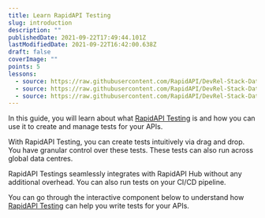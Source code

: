 ```yaml
---
title: Learn RapidAPI Testing
slug: introduction
description: ""
publishedDate: 2021-09-22T17:49:44.101Z
lastModifiedDate: 2021-09-22T16:42:00.638Z
draft: false
coverImage: ""
points: 5
lessons:
  - source: https://raw.githubusercontent.com/RapidAPI/DevRel-Stack-Data/improve/lms-yt-data/learn/courses/rapidapi-testing/modules/introduction/lessons/01-getting-started.md
  - source: https://raw.githubusercontent.com/RapidAPI/DevRel-Stack-Data/improve/lms-yt-data/learn/courses/rapidapi-testing/modules/introduction/lessons/02-scheduling-tests.md
  - source: https://raw.githubusercontent.com/RapidAPI/DevRel-Stack-Data/improve/lms-yt-data/learn/courses/rapidapi-testing/modules/introduction/lessons/03-monitoring-tests.md
---
```


<Lead>

  In this guide, you will learn about what [RapidAPI Testing](https://rapidapi.com/testing/dashboard?utm_source=learn.RapidAPI.com&utm_medium=DevRel&utm_campaign=DevRel) is and how you can use it to create and manage tests for your APIs.

</Lead>

With RapidAPI Testing, you can create tests intuitively via drag and drop. You have granular control over these tests. These tests can also run across global data centres.

RapidAPI Testings seamlessly integrates with RapidAPI Hub without any additional overhead. You can also run tests on your CI/CD pipeline.

You can go through the interactive component below to understand how [RapidAPI Testing](https://RapidAPI.com/testing/dashboard?utm_source=learn.RapidAPI.com&utm_medium=DevRel&utm_campaign=DevRel) can help you write tests for your APIs.

<RapidAPITesting />
